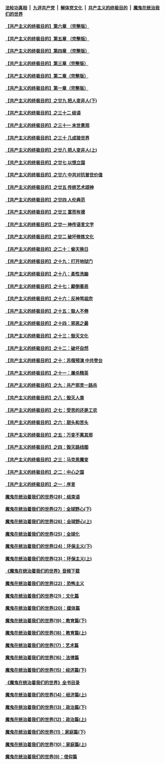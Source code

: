 ####  [法轮功真相](../../../../basic/blob/master/README.md?t=05242331) &nbsp;|&nbsp; [九评共产党](../../../../9ping.md/blob/master/README.md?t=05242331) &nbsp;|&nbsp; [解体党文化](../../../../jtdwh.md/blob/master/README.md?t=05242331)  &nbsp;|&nbsp; [共产主义的终极目的](../../../../gczydzjmd.md/blob/master/README.md?t=05242331) &nbsp;|&nbsp; [魔鬼在统治我们的世界](../../../../mgztzwmdsj.md/blob/master/README.md?t=05242331) 

#### [【共产主义的终极目的】第六章 （完整版）](../pages/nsc422/n11428913.md?t=05242331) 

#### [【共产主义的终极目的】第五章 （完整版）](../pages/nsc422/n11428912.md?t=05242331) 

#### [【共产主义的终极目的】第四章 （完整版）](../pages/nsc422/n11428907.md?t=05242331) 

#### [【共产主义的终极目的】第三章（完整版）](../pages/nsc422/n11428848.md?t=05242331) 

#### [【共产主义的终极目的】第二章（完整版）](../pages/nsc422/n11428831.md?t=05242331) 

#### [【共产主义的终极目的】第一章（完整版）](../pages/nsc422/n11417651.md?t=05242331) 

#### [【共产主义的终极目的】之廿九 把人变非人(下)](../pages/nsc422/n11344140.md?t=05242331) 

#### [【共产主义的终极目的】之三十二 结语](../pages/nsc422/n11360535.md?t=05242331) 

#### [【共产主义的终极目的】之三十一 末世景观](../pages/nsc422/n11351129.md?t=05242331) 

#### [【共产主义的终极目的】之三十 几成狼世界](../pages/nsc422/n11348280.md?t=05242331) 

#### [【共产主义的终极目的】之廿八 把人变非人(上)](../pages/nsc422/n11340492.md?t=05242331) 

#### [【共产主义的终极目的】之廿七 以恨立国](../pages/nsc422/n11336944.md?t=05242331) 

#### [【共产主义的终极目的】之廿六 中共对抗普世价值](../pages/nsc422/n11324785.md?t=05242331) 

#### [【共产主义的终极目的】之廿五 传统艺术颂神](../pages/nsc422/n11296396.md?t=05242331) 

#### [【共产主义的终极目的】之廿四 人伦典范](../pages/nsc422/n11296397.md?t=05242331) 

#### [【共产主义的终极目的】之廿三 富而有德](../pages/nsc422/n11283598.md?t=05242331) 

#### [【共产主义的终极目的】之廿一 神传语言文字](../pages/nsc422/n11263265.md?t=05242331) 

#### [【共产主义的终极目的】之廿二 破坏修炼文化](../pages/nsc422/n11245728.md?t=05242331) 

#### [【共产主义的终极目的】之二十：偷天换日](../pages/nsc422/n11238846.md?t=05242331) 

#### [【共产主义的终极目的】之十九：打开地狱门](../pages/nsc422/n11206376.md?t=05242331) 

#### [【共产主义的终极目的】之十八：柔性洗脑](../pages/nsc422/n11199994.md?t=05242331) 

#### [【共产主义的终极目的】之十七：颠倒善恶](../pages/nsc422/n11179782.md?t=05242331) 

#### [【共产主义的终极目的】之十六：反神骂祖宗](../pages/nsc422/n11166798.md?t=05242331) 

#### [【共产主义的终极目的】之十五：毁人不倦](../pages/nsc422/n11166792.md?t=05242331) 

#### [【共产主义的终极目的】之十四：邪恶之最](../pages/nsc422/n11150249.md?t=05242331) 

#### [【共产主义的终极目的】之十三：毁灭文化](../pages/nsc422/n11135227.md?t=05242331) 

#### [【共产主义的终极目的】之十二：破坏自然](../pages/nsc422/n11135214.md?t=05242331) 

#### [【共产主义的终极目的】之十：苏俄预演 中共登台](../pages/nsc422/n11118424.md?t=05242331) 

#### [【共产主义的终极目的】之十一：屠杀精英](../pages/nsc422/n11118442.md?t=05242331) 

#### [【共产主义的终极目的】之九：共产邪灵一路杀](../pages/nsc422/n11114139.md?t=05242331) 

#### [【共产主义的终极目的】之八：毁灭人类](../pages/nsc422/n11108503.md?t=05242331) 

#### [【共产主义的终极目的】之七：受苦的还是工农](../pages/nsc422/n11101809.md?t=05242331) 

#### [【共产主义的终极目的】之六：甜头和苦头](../pages/nsc422/n11096971.md?t=05242331) 

#### [【共产主义的终极目的】之五：万变不离其邪](../pages/nsc422/n11091285.md?t=05242331) 

#### [【共产主义的终极目的】之四：毁灭路线图](../pages/nsc422/n11086284.md?t=05242331) 

#### [【共产主义的终极目的】之三：马克思魔变](../pages/nsc422/n11061941.md?t=05242331) 

#### [【共产主义的终极目的】之二：中心之国](../pages/nsc422/n11047728.md?t=05242331) 

#### [【共产主义的终极目的】之一：序言](../pages/nsc422/n11086077.md?t=05242331) 

#### [魔鬼在统治着我们的世界(28)：结束语](../pages/nsc422/n10936246.md?t=05242331) 

#### [魔鬼在统治着我们的世界(27)：全球野心(下)](../pages/nsc422/n10928319.md?t=05242331) 

#### [魔鬼在统治着我们的世界(26)：全球野心(上)](../pages/nsc422/n10900318.md?t=05242331) 

#### [魔鬼在统治着我们的世界(25)：全球化](../pages/nsc422/n10788205.md?t=05242331) 

#### [魔鬼在统治着我们的世界(24)：环保主义(下)](../pages/nsc422/n10695307.md?t=05242331) 

#### [魔鬼在统治着我们的世界(23)：环保主义(上)](../pages/nsc422/n10688613.md?t=05242331) 

#### [《魔鬼在统治着我们的世界》音频下载](../pages/nsc422/n10635553.md?t=05242331) 

#### [魔鬼在统治着我们的世界(22)：恐怖主义](../pages/nsc422/n10614727.md?t=05242331) 

#### [魔鬼在统治着我们的世界(21)：文化篇](../pages/nsc422/n10597706.md?t=05242331) 

#### [魔鬼在统治着我们的世界(20)：媒体篇](../pages/nsc422/n10586579.md?t=05242331) 

#### [魔鬼在统治着我们的世界(19)：教育篇(下)](../pages/nsc422/n10564808.md?t=05242331) 

#### [魔鬼在统治着我们的世界(18)：教育篇(上)](../pages/nsc422/n10526970.md?t=05242331) 

#### [魔鬼在统治着我们的世界(17)：艺术篇](../pages/nsc422/n10499093.md?t=05242331) 

#### [魔鬼在统治着我们的世界(16)：法律篇](../pages/nsc422/n10485969.md?t=05242331) 

#### [魔鬼在统治着我们的世界(15)：经济篇(下)](../pages/nsc422/n10469975.md?t=05242331) 

#### [《魔鬼在统治着我们的世界》全书目录](../pages/nsc422/n10464261.md?t=05242331) 

#### [魔鬼在统治着我们的世界(14)：经济篇(上)](../pages/nsc422/n10457370.md?t=05242331) 

#### [魔鬼在统治着我们的世界(13)：政治篇(下)](../pages/nsc422/n10448270.md?t=05242331) 

#### [魔鬼在统治着我们的世界(12)：政治篇(上)](../pages/nsc422/n10444576.md?t=05242331) 

#### [魔鬼在统治着我们的世界(11)：家庭篇(下)](../pages/nsc422/n10440961.md?t=05242331) 

#### [魔鬼在统治着我们的世界(10)：家庭篇(上)](../pages/nsc422/n10435448.md?t=05242331) 

#### [魔鬼在统治着我们的世界(9)：信仰篇](../pages/nsc422/n10432159.md?t=05242331) 

